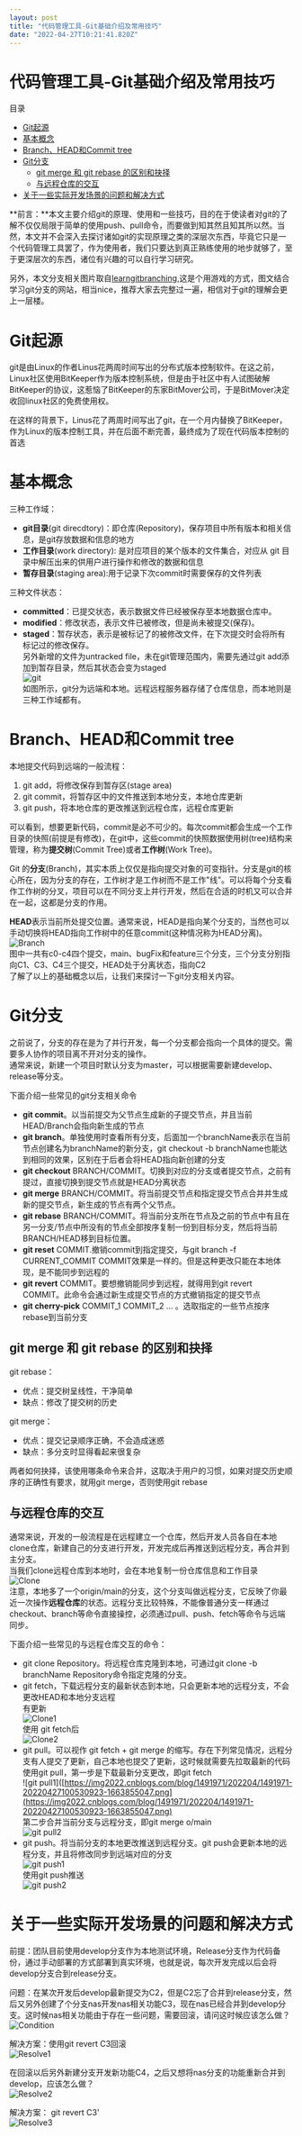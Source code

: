 ```yaml
---
layout: post
title: "代码管理工具-Git基础介绍及常用技巧"
date: "2022-04-27T10:21:41.820Z"
---
```

代码管理工具-Git基础介绍及常用技巧
===================

目录

*   [Git起源](#git起源)
*   [基本概念](#基本概念)
*   [Branch、HEAD和Commit tree](#branchhead和commit-tree)
*   [Git分支](#git分支)
    *   [git merge 和 git rebase 的区别和抉择](#git-merge-和-git-rebase-的区别和抉择)
    *   [与远程仓库的交互](#与远程仓库的交互)
*   [关于一些实际开发场景的问题和解决方式](#关于一些实际开发场景的问题和解决方式)

  
**前言：**本文主要介绍git的原理、使用和一些技巧，目的在于使读者对git的了解不仅仅局限于简单的使用push、pull命令，而要做到知其然且知其所以然。当然，本文并不会深入去探讨诸如git的实现原理之类的深层次东西，毕竟它只是一个代码管理工具罢了，作为使用者，我们只要达到真正熟练使用的地步就够了，至于更深层次的东西，诸位有兴趣的可以自行学习研究。

另外，本文分支相关图片取自[learngitbranching](https://learngitbranching.js.org/?locale=zh_CN),这是个用游戏的方式，图文结合学习git分支的网站，相当nice，推荐大家去完整过一遍，相信对于git的理解会更上一层楼。

Git起源
=====

git是由Linux的作者Linus花两周时间写出的分布式版本控制软件。在这之前，Linux社区使用BitKeeper作为版本控制系统，但是由于社区中有人试图破解BitKeeper的协议，这惹恼了BitKeeper的东家BitMover公司，于是BitMover决定收回linux社区的免费使用权。

在这样的背景下，Linus花了两周时间写出了git，在一个月内替换了BitKeeper，作为Linux的版本控制工具，并在后面不断完善，最终成为了现在代码版本控制的首选

基本概念
====

三种工作域：

*   **git目录**(git direcdtory)：即仓库(Repository)，保存项目中所有版本和相关信息，是git存放数据和信息的地方
*   **工作目录**(work directory): 是对应项目的某个版本的文件集合，对应从 git 目录中解压出来的供用户进行操作和修改的数据和信息
*   **暂存目录**(staging area):用于记录下次commit时需要保存的文件列表

三种文件状态：

*   **committed**：已提交状态，表示数据文件已经被保存至本地数据仓库中。
*   **modified**：修改状态，表示文件已被修改，但是尚未被提交(保存)。
*   **staged**：暂存状态，表示是被标记了的被修改文件，在下次提交时会将所有标记过的修改保存。  
    另外新增的文件为untracked file，未在git管理范围内，需要先通过git add添加到暂存目录，然后其状态会变为staged  
    ![git](https://img2022.cnblogs.com/blog/1491971/202204/1491971-20220427095537717-6505504.jpg)  
    如图所示，git分为远端和本地。远程远程服务器存储了仓库信息，而本地则是三种工作域都有。

Branch、HEAD和Commit tree
=======================

本地提交代码到远端的一般流程：

1.  git add，将修改保存到暂存区(stage area)
2.  git commit，将暂存区中的文件推送到本地分支，本地仓库更新
3.  git push，将本地仓库的更改推送到远程仓库，远程仓库更新

可以看到，想要更新代码，commit是必不可少的。每次commit都会生成一个工作目录的快照(前提是有修改)，在git中，这些commit的快照数据使用树(tree)结构来管理，称为**提交树**(Commit Tree)或者**工作树**(Work Tree)。

Git 的**分支**(Branch)，其实本质上仅仅是指向提交对象的可变指针。分支是git的核心所在，因为分支的存在，工作树才是工作树而不是工作"线"。可以将每个分支看作工作树的分叉，项目可以在不同分支上并行开发，然后在合适的时机又可以合并在一起，这都是分支的作用。

**HEAD**表示当前所处提交位置。通常来说，HEAD是指向某个分支的，当然也可以手动切换将HEAD指向工作树中的任意commit(这种情况称为HEAD分离)。  
![Branch](https://img2022.cnblogs.com/blog/1491971/202204/1491971-20220427095829095-325741830.png)  
图中一共有c0-c4四个提交，main、bugFix和feature三个分支，三个分支分别指向C1、C3、C4三个提交，HEAD处于分离状态，指向C2  
了解了以上的基础概念以后，让我们来探讨一下git分支相关内容。

Git分支
=====

之前说了，分支的存在是为了并行开发，每一个分支都会指向一个具体的提交。需要多人协作的项目离不开对分支的操作。  
通常来说，新建一个项目时默认分支为master，可以根据需要新建develop、release等分支。

下面介绍一些常见的git分支相关命令

*   **git commit**。以当前提交为父节点生成新的子提交节点，并且当前HEAD/Branch会指向新生成的节点
*   **git branch**。单独使用时查看所有分支，后面加一个branchName表示在当前节点创建名为branchName的新分支，git checkout -b branchName也能达到相同的效果，区别在于后者会将HEAD指向新创建的分支
*   **git checkout** BRANCH/COMMIT。切换到对应的分支或者提交节点，之前有提过，直接切换到提交节点就是HEAD分离状态
*   **git merge** BRANCH/COMMIT。将当前提交节点和指定提交节点合并并生成新的提交节点，新生成的节点有两个父节点。
*   **git rebase** BRANCH/COMMIT。将当前分支所在节点及之前的节点中有且在另一分支/节点中所没有的节点全部按序复制一份到目标分支，然后将当前BRANCH/HEAD移到目标位置。
*   **git reset** COMMIT.撤销commit到指定提交，与git branch -f CURRENT\_COMMIT COMMIT效果是一样的。但是这种更改只能在本地体现，是不能同步到远程的
*   **git revert** COMMIT。要想撤销能同步到远程，就得用到git revert COMMIT。此命令会通过新生成提交节点的方式撤销指定的提交节点
*   **git cherry-pick** COMMIT\_1 COMMIT\_2 ... 。选取指定的一些节点按序rebase到当前分支

git merge 和 git rebase 的区别和抉择
-----------------------------

git rebase：

*   优点：提交树呈线性，干净简单
*   缺点：修改了提交树的历史

git merge：

*   优点：提交记录顺序正确，不会造成迷惑
*   缺点：多分支时显得看起来很复杂

两者如何抉择，该使用哪条命令来合并，这取决于用户的习惯，如果对提交历史顺序的正确性有要求，就用git merge，否则使用git rebase

与远程仓库的交互
--------

通常来说，开发的一般流程是在远程建立一个仓库，然后开发人员各自在本地clone仓库，新建自己的分支进行开发，开发完成后再推送到远程分支，再合并到主分支。  
当我们clone远程仓库到本地时，会在本地复制一份仓库信息和工作目录  
![Clone](https://img2022.cnblogs.com/blog/1491971/202204/1491971-20220427100216770-1076250903.png)  
注意，本地多了一个origin/main的分支，这个分支叫做远程分支，它反映了你最近一次操作**远程仓库**的状态。远程分支比较特殊，不能像普通分支一样通过checkout、branch等命令直接操控，必须通过pull、push、fetch等命令与远端同步。

下面介绍一些常见的与远程仓库交互的命令：

*   git clone Repository。将远程仓库克隆到本地，可通过git clone -b branchName Repository命令指定克隆的分支。
*   git fetch，下载远程分支的最新状态到本地，只会更新本地的远程分支，不会更改HEAD和本地分支远程  
    有更新  
    ![Clone1](https://img2022.cnblogs.com/blog/1491971/202204/1491971-20220427100334243-2013834402.png)  
    使用 git fetch后  
    ![Clone2](https://img2022.cnblogs.com/blog/1491971/202204/1491971-20220427100432216-1163199745.png)
*   git pull。可以视作 git fetch + git merge 的缩写。存在下列常见情况，远程分支有人提交了更新，自己本地也提交了更新，这时候就需要先拉取最新的代码  
    使用git pull，第一步是下载最新分支更改，即git fetch  
    !\[git pull1\]([https://img2022.cnblogs.com/blog/1491971/202204/1491971-20220427100530923-1663855047.png](https://img2022.cnblogs.com/blog/1491971/202204/1491971-20220427100530923-1663855047.png)  
    第二步合并当前分支与远程分支，即git merge o/main  
    ![git pull2](https://img2022.cnblogs.com/blog/1491971/202204/1491971-20220427100546769-245268636.png)
*   git push。将当前分支的本地更改推送到远程分支。git push会更新本地的远程分支，并且将修改同步到远端对应的分支  
    ![git push1](https://img2022.cnblogs.com/blog/1491971/202204/1491971-20220427100628327-1772298150.png)  
    使用git push推送  
    ![git push2](https://img2022.cnblogs.com/blog/1491971/202204/1491971-20220427100650461-20755467.png)

关于一些实际开发场景的问题和解决方式
==================

前提：团队目前使用develop分支作为本地测试环境，Release分支作为代码备份，通过手动部署的方式部署到真实环境，也就是说，每次开发完成以后会将develop分支合到release分支。

问题：在某次开发后develop最新提交为C2，但是C2忘了合并到release分支，然后又另外创建了个分支nas开发nas相关功能C3，现在nas已经合并到develop分支。这时候nas相关功能由于存在一些问题，需要回滚，请问这时候应该怎么做？  
![Condition](https://img2022.cnblogs.com/blog/1491971/202204/1491971-20220427100833911-960465810.png)

解决方案：使用git revert C3回滚  
![Resolve1](https://img2022.cnblogs.com/blog/1491971/202204/1491971-20220427100848782-1071149007.png)

在回滚以后另外新建分支开发新功能C4，之后又想将nas分支的功能重新合并到develop，应该怎么做？  
![Resolve2](https://img2022.cnblogs.com/blog/1491971/202204/1491971-20220427100858526-428948925.png)

解决方案： git revert C3'  
![Resolve3](https://img2022.cnblogs.com/blog/1491971/202204/1491971-20220427100911295-443237279.png)